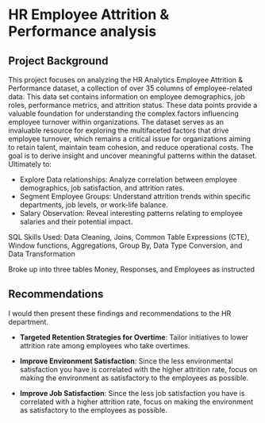 # HR Employee Attrition & Performance analysis

## Project Background

This project focuses on analyzing the HR Analytics Employee Attrition & Performance dataset, a collection of over 35 columns of employee-related data. This data set contains information on employee demographics, job roles, performance metrics, and attrition status. These data points provide a valuable foundation for understanding the complex factors influencing employee turnover within organizations. The dataset serves as an invaluable resource for exploring the multifaceted factors that drive employee turnover, which remains a critical issue for organizations aiming to retain talent, maintain team cohesion, and reduce operational costs. The goal is to derive insight and uncover meaningful patterns within the dataset. Ultimately to:

 - Explore Data relationships: Analyze correlation between employee demographics, job satisfaction, and attrition rates.
 - Segment Employee Groups: Understand attrition trends within specific departments, job levels, or work-life balance.
 - Salary Observation: Reveal interesting patterns relating to employee salaries and their potential impact.

SQL Skills Used: Data Cleaning, Joins, Common Table Expressions (CTE), Window functions, Aggregations, Group By, Data Type Conversion, and Data Transformation

Broke up into three tables Money, Responses, and Employees as instructed

## Recommendations

I would then present these findings and recommendations to the HR department.

- **Targeted Retention Strategies for Overtime**: Tailor initiatives to lower attrition rate among employees who take overtimes.
  
- **Improve Environment Satisfaction**: Since the less environmental satisfaction you have is correlated with the higher attrition rate, focus on making the environment as satisfactory to the employees as possible.

- **Improve Job Satisfaction**: Since the less job satisfaction you have is correlated with a higher attrition rate, focus on making the environment as satisfactory to the employees as possible.
